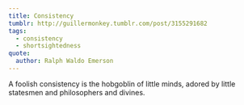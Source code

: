 ```yaml
---
title: Consistency
tumblr: http://guillermonkey.tumblr.com/post/3155291682
tags:
  - consistency
  - shortsightedness
quote:
  author: Ralph Waldo Emerson
---
```


A foolish consistency is the hobgoblin of little minds, adored by little statesmen and philosophers and divines.
